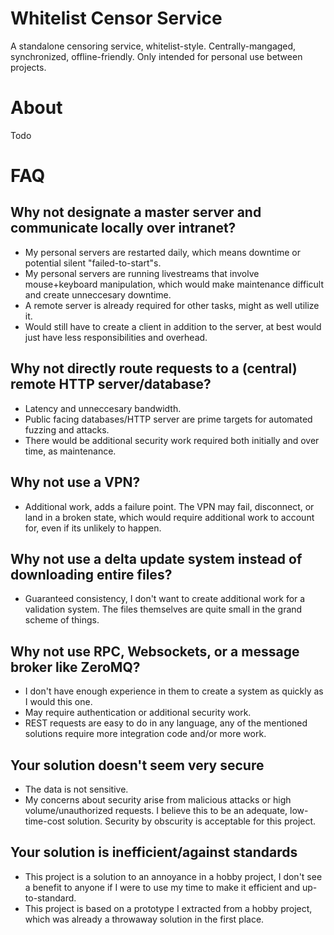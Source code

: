 # Whitelist Censor Service

A standalone censoring service, whitelist-style. Centrally-mangaged, synchronized, offline-friendly. Only intended for personal use between projects.

# About

Todo

# FAQ

## Why not designate a master server and communicate locally over intranet?

- My personal servers are restarted daily, which means downtime or potential silent "failed-to-start"s.
- My personal servers are running livestreams that involve mouse+keyboard manipulation, which would make maintenance difficult and create unneccesary downtime.
- A remote server is already required for other tasks, might as well utilize it.
- Would still have to create a client in addition to the server, at best would just have less responsibilities and overhead.

## Why not directly route requests to a (central) remote HTTP server/database?

- Latency and unneccesary bandwidth.
- Public facing databases/HTTP server are prime targets for automated fuzzing and attacks.
- There would be additional security work required both initially and over time, as maintenance.

## Why not use a VPN?

- Additional work, adds a failure point. The VPN may fail, disconnect, or land in a broken state, which would require additional work to account for, even if its unlikely to happen.

## Why not use a delta update system instead of downloading entire files?

- Guaranteed consistency, I don't want to create additional work for a validation system. The files themselves are quite small in the grand scheme of things.

## Why not use RPC, Websockets, or a message broker like ZeroMQ?

- I don't have enough experience in them to create a system as quickly as I would this one.
- May require authentication or additional security work.
- REST requests are easy to do in any language, any of the mentioned solutions require more integration code and/or more work.

## Your solution doesn't seem very secure

- The data is not sensitive.
- My concerns about security arise from malicious attacks or high volume/unauthorized requests. I believe this to be an adequate, low-time-cost solution. Security by obscurity is acceptable for this project.

## Your solution is inefficient/against standards

- This project is a solution to an annoyance in a hobby project, I don't see a benefit to anyone if I were to use my time to make it efficient and up-to-standard.
- This project is based on a prototype I extracted from a hobby project, which was already a throwaway solution in the first place.

